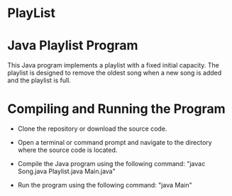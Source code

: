 # PlayList

# Java Playlist Program

This Java program implements a playlist with a fixed initial capacity. The playlist is designed to remove the oldest song when a new song is added and the playlist is full.

# Compiling and Running the Program

- Clone the repository or download the source code.
- Open a terminal or command prompt and navigate to the directory where the source code is located.
- Compile the Java program using the following command: "javac Song.java Playlist.java Main.java"

 - Run the program using the following command: "java Main"